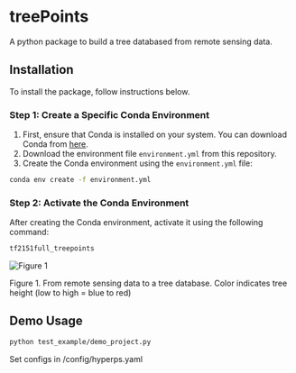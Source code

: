 # treePoints

A python package to build a tree databased from remote sensing data.

## Installation

To install the package, follow instructions below.

### Step 1: Create a Specific Conda Environment

1. First, ensure that Conda is installed on your system. You can download Conda from [here](https://docs.conda.io/projects/conda/en/latest/user-guide/install/).
2. Download the environment file `environment.yml` from this repository.
3. Create the Conda environment using the `environment.yml` file:

```bash
conda env create -f environment.yml
```

### Step 2: Activate the Conda Environment

After creating the Conda environment, activate it using the following command:

```bash
tf2151full_treepoints
```




![Figure 1](figures/fig1.png)

Figure 1. From remote sensing data to a tree database. Color indicates tree height (low to high = blue to red)


## Demo Usage



```bash
python test_example/demo_project.py
```

Set configs in /config/hyperps.yaml